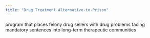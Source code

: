 ```yaml
---
title: "Drug Treatment Alternative-to-Prison"
---
```

program that places felony drug sellers with drug problems facing mandatory sentences into long-term therapeutic communities

